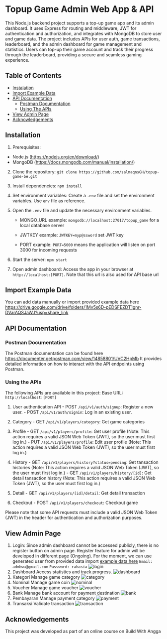 

# Topup Game Admin Web App & API

This Node.js backend project supports a top-up game app and its admin dashboard. It uses Express for routing and middleware, JWT for authentication and authorization, and integrates with MongoDB to store user and game data. The project includes APIs for user auth, game transactions, leaderboard, and the admin dashboard for game management and statistics. Users can top-up their game account and track their progress through the leaderboard, providing a secure and seamless gaming experience.


## Table of Contents

- [Instalation](#instalation)
- [Import Example Data](#import-example-data)
- [API Documentation](#api-documentation)
    - [Postman Documentation](#postman-documentation)
    - [Using The APIs](#using-the-apis)
- [View Admin Page](#view-admin-page)
- [Acknowledgements](#acknowledgements)



## Installation

1. Prerequisites: 
  - Node.js (https://nodejs.org/en/download/)
  - MongoDB (https://docs.mongodb.com/manual/installation/)

2. Clone the repository: 
    `git clone https://github.com/salmaqnsGH/topup-game-be.git`

3. Install dependencies: 
    `npm install`

4. Set environment variables: 
    Create a `.env` file and set the environment variables. Use `env` file as reference.

3. Open the `.env` file and update the necessary environment variables.
    * MONGO_URL example: `mongodb://localhost:27017/topup_game` for a local database server

    * JWTKEY example: `JWTKEY=myp@ssword` set JWT key

    * PORT example: `PORT=5000` means the application will listen on port 3000 for incoming requests
    

5. Start the server: 
    `npm start`

6. Open admin dashboard: 
    Access the app in your browser at `http://localhost:[PORT]`. Note that this url is also used for API base url


## Import Example Data
You can add data manually or import provided example data here
https://drive.google.com/drive/folders/1Mv5s6D-pEDSFEZDT1gnr-DVarAQSJaWJ?usp=share_link




## API Documentation

### Postman Documentation
The Postman documentation can be found here https://documenter.getpostman.com/view/14858801/UVC2HpMb
It provides detailed information on how to interact with the API endpoints using Postman.

### Using the APIs
The following APIs are available in this project:
Base URL: `http://localhost:[PORT]`
1. User authentication API
         - POST `/api/v1/auth/signup`: Register a new user.
         - POST `/api/v1/auth/signin`: Log in an existing user.

2. Category
         - GET `/api/v1/players/category`: Get game categories

3. Profile
         - GET `/api/v1/players/profile`: Get user profile (Note: This action requires a valid JSON Web Token (JWT), so the user must first log in.)
         - PUT `/api/v1/players/profile`: Edit user profile (Note: This action requires a valid JSON Web Token (JWT), so the user must first log in.)

4. History
         - GET `/api/v1/players/history?status=pending`: Get tansaction histories (Note: This action requires a valid JSON Web Token (JWT), so the user must first log in.)
         - GET `/api/v1/players/history/[id]`: Get detail tansaction history (Note: This action requires a valid JSON Web Token (JWT), so the user must first log in.)

5. Detail
         - GET `/api/v1/players/[id]/detail`: Get detail transaction

6. Checkout
         - POST `/api/v1/players/checkout`: Checkout game

Please note that some API requests must include a valid JSON Web Token (JWT) in the header for authentication and authorization purposes.



## View Admin Page
1. Login: 
    Since admin dashboard cannot be accessed publicly, there is no register button on admin page. Register feature for admin will be developed in different page (Ongoing). For the moment, we can use generated user from provided data import [example data here](#import-example-data)
    `Email: admbwa@gmail.com`
    `Password: rahasia`
    ![login](./.docs/login.png)
2. Dashboard
    Access statistics and track progress.
    ![dashboard](./.docs/dashboard.png)
3. Kategori
    Manage game category
    ![category](./.docs/category.png)
4. Nominal
    Manage game coin
    ![nominal](./.docs/nominal.png)
5. Voucher
    Manage game voucher
    ![voucher](./.docs/voucher.png)
6. Bank
    Manage bank account for payment destination
    ![bank](./.docs/bank.png)
7. Pembayaran
    Manage payment category
    ![payment](./.docs/payment.png)
8. Transaksi
    Validate transaction
    ![transaction](./.docs/transaction.png)

## Acknowledgements

This project was developed as part of an online course on Build With Angga
